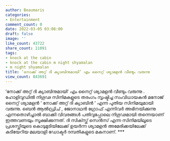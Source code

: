 ```yaml
---
author: Beaumaris
categories:
- Entertainment
comment_count: 0
date: 2022-03-05 03:08:00
draft: false
image: ''
like_count: 43722
share_count: 11091
tags:
- knock at the cabin
- knock at the cabin m night shyamalan
- m night shyamalan
title: ‘നോക്ക് അറ്റ് ദി ക്യാബിനുമായി’ എം നൈറ്റ് ശ്യാമളൻ വീണ്ടും വരുന്നു
view_count: 843691
---
```


‘നോക്ക് അറ്റ് ദി ക്യാബിനുമായി’ എം നൈറ്റ് ശ്യാമളൻ വീണ്ടും വരുന്നു . ഹോളിവുഡിൽ നിഗൂഢ സിനിമകളുടെ തരംഗം സൃഷ്ടിച്ച സംവിധായകൻ മനോജ് നൈറ്റ് ശ്യാമളൻ ‘ നോക്ക് അറ്റ് ദി ക്യാബിൻ ‘ എന്ന പുതിയ സിനിമയുമായി വരുന്നു. ബെൻ ആൽഡ്രിച് , ജോനാഥൻ ഗ്രോഫ് എന്നിവർ അഭിനയിക്കുന്നു എന്നതൊഴിച്ചാൽ ബാക്കി വിവരങ്ങൾ പതിവുപ്പോലെ നിഗൂഢമായി തന്നെയാണ് ഇത്തവണയും സൂക്ഷിക്കുന്നത്. ദി സിക്സ്ത് സെൻസ് എന്ന സിനിമയിലൂടെ പ്രശസ്തിയുടെ കൊടുമുടിയിലേക്ക് ഉയർന്ന ശ്യാമളൻ അമേരിക്കയിലേക്ക് കുടിയേറിയ മലയാളി ഡോക്ടർ ദമ്പതികളുടെ മകനാണ്. ***